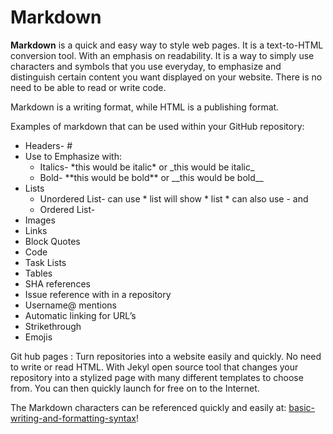 # Markdown


**Markdown** is a quick and easy way to style web pages.   It is a text-to-HTML conversion tool.  With an emphasis on readability.  It is a way to simply use characters and symbols that you use everyday, to emphasize and distinguish certain content you want displayed on your website.  There is no need to be able to read or write code.  

Markdown is a writing format, while HTML is a publishing format.

Examples of markdown that can be used within your GitHub repository:
* Headers- #
* Use to Emphasize with:
  * Italics- \*this would be italic* or \_this would be italic_
  * Bold- \*\*this would be bold\*\* or \_\_this would be bold\_\_
* Lists
  * Unordered List- can use \* list  will show * list
  \* can also use \- and  
  * Ordered List-
* Images
* Links
* Block Quotes 
* Code
* Task Lists
* Tables
* SHA references
* Issue reference with in a repository 
* Username@ mentions
* Automatic linking for URL’s
* Strikethrough
* Emojis


Git hub pages :
Turn repositories into a website easily and quickly.  No need to write or read HTML.  With Jekyl open source tool that changes your repository into a stylized page with many different templates to choose from.  You can then quickly launch for free on to the Internet.

The Markdown characters can be referenced quickly and easily at: [basic-writing-and-formatting-syntax](https://help.github.com/en/github/writing-on-github/basic-writing-and-formatting-syntax)!

